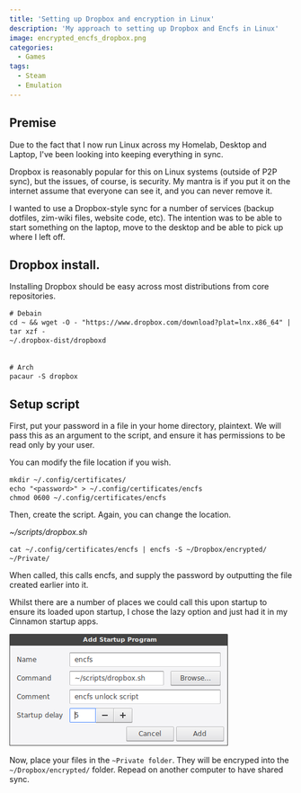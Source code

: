 ```yaml
---
title: 'Setting up Dropbox and encryption in Linux'
description: 'My approach to setting up Dropbox and Encfs in Linux'
image: encrypted_encfs_dropbox.png
categories:
  - Games
tags:
  - Steam
  - Emulation
---
```


## Premise

Due to the fact that I now run Linux across my Homelab, Desktop and Laptop, I've been looking into keeping everything in sync.

Dropbox is reasonably popular for this on Linux systems (outside of P2P sync), but the issues, of course, is security. My mantra is if you put it on the internet assume that everyone can see it, and you can never remove it.

I wanted to use a Dropbox-style sync for a number of services (backup dotfiles, zim-wiki files, website code, etc). The intention was to be able to start something on the laptop, move to the desktop and be able to pick up where I left off.

## Dropbox install.

Installing Dropbox should be easy across most distributions from core repositories.

```
# Debain
cd ~ && wget -O - "https://www.dropbox.com/download?plat=lnx.x86_64" | tar xzf -
~/.dropbox-dist/dropboxd


# Arch
pacaur -S dropbox
```

## Setup script

First, put your password in a file in your home directory, plaintext. We will pass this as an argument to the script, and ensure it has permissions to be read only by your user.

You can modify the file location if you wish.

```
mkdir ~/.config/certificates/
echo "<password>" > ~/.config/certificates/encfs
chmod 0600 ~/.config/certificates/encfs
```

Then, create the script. Again, you can change the location.

_~/scripts/dropbox.sh_

```
cat ~/.config/certificates/encfs | encfs -S ~/Dropbox/encrypted/ ~/Private/
```

When called, this calls encfs, and supply the password by outputting the file created earlier into it.

Whilst there are a number of places we could call this upon startup to ensure its loaded upon startup, I chose the lazy option and just had it in my Cinnamon startup apps.

![Add Startup Program Cinnamon](Add_Startup_Program_Cinnamon.png)

Now, place your files in the `~Private folder`. They will be encryped into the `~/Dropbox/encrypted/` folder. Repead on another computer to have shared sync.
